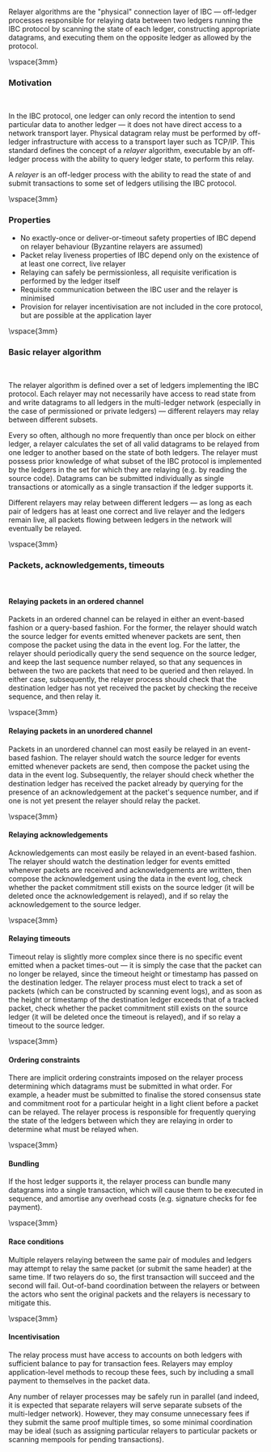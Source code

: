 Relayer algorithms are the "physical" connection layer of IBC — off-ledger processes responsible for relaying data between two ledgers running the IBC protocol by scanning the state of each ledger, constructing appropriate datagrams, and executing them on the opposite ledger as allowed by the protocol.

\vspace{3mm}

### Motivation

&nbsp;

In the IBC protocol, one ledger can only record the intention to send particular data to another ledger — it does not have direct access to a network transport layer. Physical datagram relay must be performed by off-ledger infrastructure with access to a transport layer such as TCP/IP. This standard defines the concept of a *relayer* algorithm, executable by an off-ledger process with the ability to query ledger state, to perform this relay. 

A *relayer* is an off-ledger process with the ability to read the state of and submit transactions to some set of ledgers utilising the IBC protocol.

\vspace{3mm}

### Properties

- No exactly-once or deliver-or-timeout safety properties of IBC depend on relayer behaviour (Byzantine relayers are assumed)
- Packet relay liveness properties of IBC depend only on the existence of at least one correct, live relayer
- Relaying can safely be permissionless, all requisite verification is performed by the ledger itself
- Requisite communication between the IBC user and the relayer is minimised
- Provision for relayer incentivisation are not included in the core protocol, but are possible at the application layer

\vspace{3mm}

### Basic relayer algorithm

&nbsp;

The relayer algorithm is defined over a set of ledgers implementing the IBC protocol. Each relayer may not necessarily have access to read state from and write datagrams to all ledgers in the multi-ledger network (especially in the case of permissioned or private ledgers) — different relayers may relay between different subsets.

Every so often, although no more frequently than once per block on either ledger, a relayer calculates the set of all valid datagrams to be relayed from one ledger to another based on the state of both ledgers. The relayer must possess prior knowledge of what subset of the IBC protocol is implemented by the ledgers in the set for which they are relaying (e.g. by reading the source code). Datagrams can be submitted individually as single transactions or atomically as a single transaction if the ledger supports it. 

Different relayers may relay between different ledgers — as long as each pair of ledgers has at least one correct and live relayer and the ledgers remain live, all packets flowing between ledgers in the network will eventually be relayed.

\vspace{3mm}

### Packets, acknowledgements, timeouts

&nbsp;

#### Relaying packets in an ordered channel

Packets in an ordered channel can be relayed in either an event-based fashion or a query-based fashion.
For the former, the relayer should watch the source ledger for events emitted whenever packets are sent,
then compose the packet using the data in the event log. For the latter, the relayer should periodically
query the send sequence on the source ledger, and keep the last sequence number relayed, so that any sequences
in between the two are packets that need to be queried and then relayed. In either case, subsequently, the relayer process
should check that the destination ledger has not yet received the packet by checking the receive sequence, and then relay it.

\vspace{3mm}

#### Relaying packets in an unordered channel

Packets in an unordered channel can most easily be relayed in an event-based fashion.
The relayer should watch the source ledger for events emitted whenever packets
are send, then compose the packet using the data in the event log. Subsequently,
the relayer should check whether the destination ledger has received the packet
already by querying for the presence of an acknowledgement at the packet's sequence
number, and if one is not yet present the relayer should relay the packet.

\vspace{3mm}

#### Relaying acknowledgements

Acknowledgements can most easily be relayed in an event-based fashion. The relayer should
watch the destination ledger for events emitted whenever packets are received and acknowledgements
are written, then compose the acknowledgement using the data in the event log,
check whether the packet commitment still exists on the source ledger (it will be
deleted once the acknowledgement is relayed), and if so relay the acknowledgement to
the source ledger.

\vspace{3mm}

#### Relaying timeouts

Timeout relay is slightly more complex since there is no specific event emitted when
a packet times-out — it is simply the case that the packet can no longer be relayed,
since the timeout height or timestamp has passed on the destination ledger. The relayer
process must elect to track a set of packets (which can be constructed by scanning event logs),
and as soon as the height or timestamp of the destination ledger exceeds that of a tracked
packet, check whether the packet commitment still exists on the source ledger (it will
be deleted once the timeout is relayed), and if so relay a timeout to the source ledger.

\vspace{3mm}

#### Ordering constraints

There are implicit ordering constraints imposed on the relayer process determining which datagrams must be submitted in what order. For example, a header must be submitted to finalise the stored consensus state and commitment root for a particular height in a light client before a packet can be relayed. The relayer process is responsible for frequently querying the state of the ledgers between which they are relaying in order to determine what must be relayed when.

\vspace{3mm}

#### Bundling

If the host ledger supports it, the relayer process can bundle many datagrams into a single transaction, which will cause them to be executed in sequence, and amortise any overhead costs (e.g. signature checks for fee payment).

\vspace{3mm}

#### Race conditions

Multiple relayers relaying between the same pair of modules and ledgers may attempt to relay the same packet (or submit the same header) at the same time. If two relayers do so, the first transaction will succeed and the second will fail. Out-of-band coordination between the relayers or between the actors who sent the original packets and the relayers is necessary to mitigate this.

\vspace{3mm}

#### Incentivisation

The relay process must have access to accounts on both ledgers with sufficient balance to pay for transaction fees. Relayers may employ application-level methods to recoup these fees, such by including a small payment to themselves in the packet data.

Any number of relayer processes may be safely run in parallel (and indeed, it is expected that separate relayers will serve separate subsets of the multi-ledger network). However, they may consume unnecessary fees if they submit the same proof multiple times, so some minimal coordination may be ideal (such as assigning particular relayers to particular packets or scanning mempools for pending transactions).
